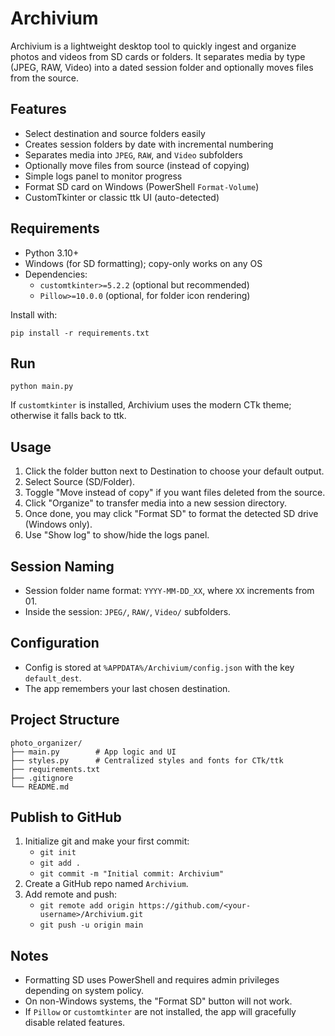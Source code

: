 # Archivium

Archivium is a lightweight desktop tool to quickly ingest and organize photos and videos from SD cards or folders. It separates media by type (JPEG, RAW, Video) into a dated session folder and optionally moves files from the source.

## Features
- Select destination and source folders easily
- Creates session folders by date with incremental numbering
- Separates media into `JPEG`, `RAW`, and `Video` subfolders
- Optionally move files from source (instead of copying)
- Simple logs panel to monitor progress
- Format SD card on Windows (PowerShell `Format-Volume`)
- CustomTkinter or classic ttk UI (auto-detected)

## Requirements
- Python 3.10+
- Windows (for SD formatting); copy-only works on any OS
- Dependencies:
  - `customtkinter>=5.2.2` (optional but recommended)
  - `Pillow>=10.0.0` (optional, for folder icon rendering)

Install with:
```
pip install -r requirements.txt
```

## Run
```
python main.py
```

If `customtkinter` is installed, Archivium uses the modern CTk theme; otherwise it falls back to ttk.

## Usage
1. Click the folder button next to Destination to choose your default output.
2. Select Source (SD/Folder).
3. Toggle "Move instead of copy" if you want files deleted from the source.
4. Click "Organize" to transfer media into a new session directory.
5. Once done, you may click "Format SD" to format the detected SD drive (Windows only).
6. Use "Show log" to show/hide the logs panel.

## Session Naming
- Session folder name format: `YYYY-MM-DD_XX`, where `XX` increments from 01.
- Inside the session: `JPEG/`, `RAW/`, `Video/` subfolders.

## Configuration
- Config is stored at `%APPDATA%/Archivium/config.json` with the key `default_dest`.
- The app remembers your last chosen destination.

## Project Structure
```
photo_organizer/
├── main.py        # App logic and UI
├── styles.py      # Centralized styles and fonts for CTk/ttk
├── requirements.txt
├── .gitignore
└── README.md
```

## Publish to GitHub
1. Initialize git and make your first commit:
   - `git init`
   - `git add .`
   - `git commit -m "Initial commit: Archivium"`
2. Create a GitHub repo named `Archivium`.
3. Add remote and push:
   - `git remote add origin https://github.com/<your-username>/Archivium.git`
   - `git push -u origin main`

## Notes
- Formatting SD uses PowerShell and requires admin privileges depending on system policy.
- On non-Windows systems, the "Format SD" button will not work.
- If `Pillow` or `customtkinter` are not installed, the app will gracefully disable related features.